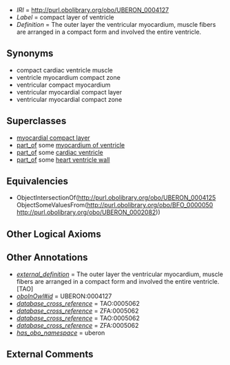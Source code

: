  * *IRI* = http://purl.obolibrary.org/obo/UBERON_0004127
 * *Label* = compact layer of ventricle
 * *Definition* = The outer layer the ventricular myocardium, muscle fibers are arranged in a compact form and involved the entire ventricle.

## Synonyms

 * compact cardiac ventricle muscle
 * ventricle myocardium compact zone
 * ventricular compact myocardium
 * ventricular myocardial compact layer
 * ventricular myocardial compact zone

## Superclasses

 * [myocardial compact layer](../../UBERON/25/UBERON_0004125.md)
 * [part_of](../../BFO/50/BFO_0000050.md) some [myocardium of ventricle](../../UBERON/83/UBERON_0001083.md)
 * [part_of](../../BFO/50/BFO_0000050.md) some [cardiac ventricle](../../UBERON/82/UBERON_0002082.md)
 * [part_of](../../BFO/50/BFO_0000050.md) some [heart ventricle wall](../../UBERON/84/UBERON_0004784.md)

## Equivalencies

 * ObjectIntersectionOf(<http://purl.obolibrary.org/obo/UBERON_0004125> ObjectSomeValuesFrom(<http://purl.obolibrary.org/obo/BFO_0000050> <http://purl.obolibrary.org/obo/UBERON_0002082>))

## Other Logical Axioms


## Other Annotations

 * *[external_definition](../../UBPROP/01/UBPROP_0000001.md)* = The outer layer the ventricular myocardium, muscle  fibers are arranged in a compact form and involved the entire ventricle.[TAO]
 * *[oboInOwl#id](../../id/oboInOwl#id.md)* = UBERON:0004127
 * *[database_cross_reference](../../ef/oboInOwl#hasDbXref.md)* = TAO:0005062
 * *[database_cross_reference](../../ef/oboInOwl#hasDbXref.md)* = ZFA:0005062
 * *[database_cross_reference](../../ef/oboInOwl#hasDbXref.md)* = TAO:0005062
 * *[database_cross_reference](../../ef/oboInOwl#hasDbXref.md)* = ZFA:0005062
 * *[has_obo_namespace](../../ce/oboInOwl#hasOBONamespace.md)* = uberon

## External Comments

